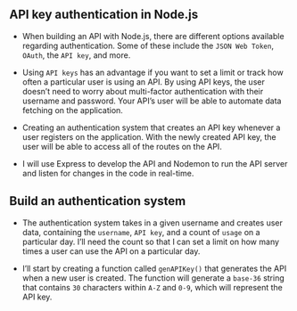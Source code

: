 ## API key authentication in Node.js

- When building an API with Node.js, there are different options available regarding authentication. Some of these include the `JSON Web Token`, `OAuth`, the `API key`, and more. 

- Using `API keys` has an advantage if you want to set a limit or track how often a particular user is using an API. By using API keys, the user doesn’t need to worry about multi-factor authentication with their username and password. Your API’s user will be able to automate data fetching on the application.

- Creating an authentication system that creates an API key whenever a user registers on the application. With the newly created API key, the user will be able to access all of the routes on the API.

- I will use Express to develop the API and Nodemon to run the API server and listen for changes in the code in real-time.

## Build an authentication system
- The authentication system takes in a given username and creates user data, containing the `username`, `API key`, and a count of `usage` on a particular day. I’ll need the count so that I can set a limit on how many times a user can use the API on a particular day.

- I’ll start by creating a function called `genAPIKey()` that generates the API when a new user is created. The function will generate a `base-36` string that contains `30` characters within `A-Z` and `0-9`, which will represent the API key.
